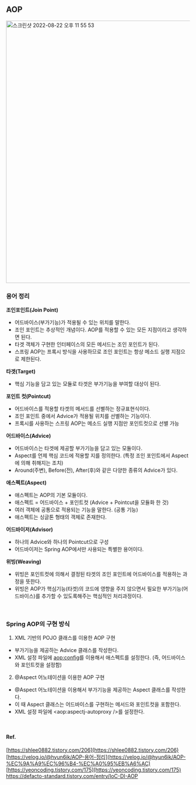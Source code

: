 ## AOP
<img width="717" alt="스크린샷 2022-08-22 오후 11 55 53" src="https://user-images.githubusercontent.com/70561950/185952337-142f4c16-4649-48b3-b48e-c86e78ec678f.png">

### 용어 정리
**조인포인트(Join Point)**
- 어드바이스(부가기능)가 적용될 수 있는 위치를 말한다.
- 조인 포인트는 추상적인 개념이다. AOP를 적용할 수 있는 모든 지점이라고 생각하면 된다.
- 타겟 객체가 구현한 인터페이스의 모든 메서드는 조인 포인트가 된다.
- 스프링 AOP는 프록시 방식을 사용하므로 조인 포인트는 항상 메소드 실행 지점으로 제한된다.

**타겟(Target)**
- 핵심 기능을 담고 있는 모듈로 타겟은 부가기능을 부여할 대상이 된다.

**포인트 컷(Pointcut)**
- 어드바이스를 적용할 타겟의 메서드를 선별하는 정규표현식이다.
- 조인 포인트 중에서 Advice가 적용될 위치를 선별하는 기능이다.
- 프록시를 사용하는 스프링 AOP는 메소드 실행 지점만 포인트컷으로 선별 가능

**어드바이스(Advice)**
- 어드바이스는 타겟에 제공할 부가기능을 담고 있는 모듈이다.
- Aspect를 언제 핵심 코드에 적용할 지를 정의한다. (특정 조인 포인트에서 Aspect에 의해 취해지는 조치)
- Around(주변), Before(전), After(후)와 같은 다양한 종류의 Advice가 있다.

**애스펙트(Aspect)**
- 애스펙트는 AOP의 기본 모듈이다.
- 애스펙트 = 어드바이스 + 포인트컷 (Advice + Pointcut을 모듈화 한 것)
- 여러 객체에 공통으로 적용되는 기능을 말한다. (공통 기능)
- 애스펙트는 싱글톤 형태의 객체로 존재한다.

**어드바이저(Advisor)**
- 하나의 Advice와 하나의 Pointcut으로 구성
- 어드바이저는 Spring AOP에서만 사용되는 특별한 용어이다.

**위빙(Weaving)**
- 위빙은 포인트컷에 의해서 결정된 타겟의 조인 포인트에 어드바이스를 적용하는 과정을 뜻한다.
- 위빙은 AOP가 핵심기능(타겟)의 코드에 영향을 주지 않으면서 필요한 부가기능(어드바이스)를 추가할 수 있도록해주는 핵심적인 처리과정이다.

<br>

### Spring AOP의 구현 방식
1. XML 기반의 POJO 클래스를 이용한 AOP 구현
- 부가기능을 제공하는 Advice 클래스를 작성한다.
- XML 설정 파일에 <aop:config>를 이용해서 애스펙트를 설정한다.
(즉, 어드바이스와 포인트컷을 설정함)

2. @Aspect 어노테이션을 이용한 AOP 구현
- @Aspect 어노테이션을 이용해서 부가기능을 제공하는 Aspect 클래스를 작성한다.
- 이 때 Aspect 클래스는 어드바이스를 구현하는 메서드와 포인트컷을 포함한다.
- XML 설정 파일에 <aop:aspectj-autoproxy />를 설정한다.


<br>

#### Ref.
[https://shlee0882.tistory.com/206](https://shlee0882.tistory.com/206)
[https://velog.io/@hyun6ik/AOP-용어-정리](https://velog.io/@hyun6ik/AOP-%EC%9A%A9%EC%96%B4-%EC%A0%95%EB%A6%AC)
[https://yeoncoding.tistory.com/175](https://yeoncoding.tistory.com/175)
https://defacto-standard.tistory.com/entry/IoC-DI-AOP
